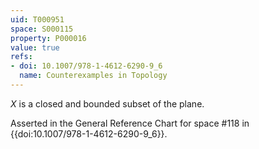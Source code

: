 ```yaml
---
uid: T000951
space: S000115
property: P000016
value: true
refs:
- doi: 10.1007/978-1-4612-6290-9_6
  name: Counterexamples in Topology
---
```


$X$ is a closed and bounded subset of the plane.

Asserted in the General Reference Chart for space #118 in
{{doi:10.1007/978-1-4612-6290-9_6}}.
